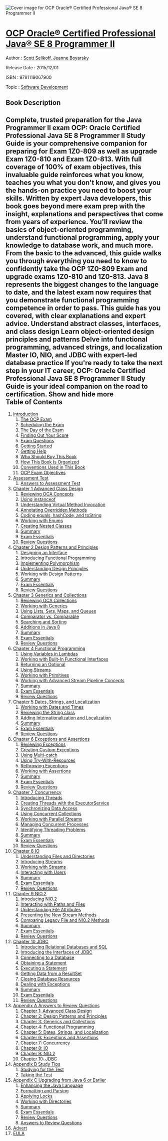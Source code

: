 ![Cover image for OCP Oracle® Certified Professional Java® SE 8 Programmer II](https://imgdetail.ebookreading.net/cover/cover/software_development/EB9781119067900.jpg)

[OCP Oracle® Certified Professional Java® SE 8 Programmer II](https://ebookreading.net/view/book/OCP+Oracle%C2%AE+Certified+Professional+Java%C2%AE+SE+8+Programmer+II-EB9781119067900_1.html "OCP Oracle® Certified Professional Java® SE 8 Programmer II")
====================================================================================================================

Author : [Scott Selikoff](https://ebookreading.net/search/author/Scott+Selikoff),[ Jeanne Boyarsky](https://ebookreading.net/search/author/+Jeanne+Boyarsky)

Release Date : 2015/12/01

ISBN : 9781119067900

Topic : [Software Development](https://ebookreading.net/search/category/software-development)

Book Description
-----------------

 Complete, trusted preparation for the Java Programmer II exam
OCP: Oracle Certified Professional Java SE 8 Programmer II Study Guide is your comprehensive companion for preparing for Exam 1Z0-809 as well as upgrade Exam 1Z0-810 and Exam 1Z0-813. With full coverage of 100% of exam objectives, this invaluable guide reinforces what you know, teaches you what you don't know, and gives you the hands-on practice you need to boost your skills. Written by expert Java developers, this book goes beyond mere exam prep with the insight, explanations and perspectives that come from years of experience. You'll review the basics of object-oriented programming, understand functional programming, apply your knowledge to database work, and much more. From the basic to the advanced, this guide walks you through everything you need to know to confidently take the OCP 1Z0-809 Exam and upgrade exams 1Z0-810 and 1Z0-813.
Java 8 represents the biggest changes to the language to date, and the latest exam now requires that you demonstrate functional programming competence in order to pass. This guide has you covered, with clear explanations and expert advice.
Understand abstract classes, interfaces, and class design
Learn object-oriented design principles and patterns
Delve into functional programming, advanced strings, and localization
Master IO, NIO, and JDBC with expert-led database practice
If you're ready to take the next step in your IT career, OCP: Oracle Certified Professional Java SE 8 Programmer II Study Guide is your ideal companion on the road to certification.
        Show and hide more                
Table of Contents
-----------------

1. [Introduction](https://ebookreading.net/view/book/OCP+Oracle%C2%AE+Certified+Professional+Java%C2%AE+SE+8+Programmer+II-EB9781119067900_8.html)
    1. [ The OCP Exam](https://ebookreading.net/view/book/OCP+Oracle%C2%AE+Certified+Professional+Java%C2%AE+SE+8+Programmer+II-EB9781119067900_8.html#c1_2)
    1. [ Scheduling the Exam](https://ebookreading.net/view/book/OCP+Oracle%C2%AE+Certified+Professional+Java%C2%AE+SE+8+Programmer+II-EB9781119067900_8.html#c1_3)
    1. [ The Day of the Exam](https://ebookreading.net/view/book/OCP+Oracle%C2%AE+Certified+Professional+Java%C2%AE+SE+8+Programmer+II-EB9781119067900_8.html#c1_4)
    1. [ Finding Out Your Score](https://ebookreading.net/view/book/OCP+Oracle%C2%AE+Certified+Professional+Java%C2%AE+SE+8+Programmer+II-EB9781119067900_8.html#c1_5)
    1. [ Exam Questions](https://ebookreading.net/view/book/OCP+Oracle%C2%AE+Certified+Professional+Java%C2%AE+SE+8+Programmer+II-EB9781119067900_8.html#c1_6)
    1. [ Getting Started](https://ebookreading.net/view/book/OCP+Oracle%C2%AE+Certified+Professional+Java%C2%AE+SE+8+Programmer+II-EB9781119067900_8.html#c1_7)
    1. [ Getting Help](https://ebookreading.net/view/book/OCP+Oracle%C2%AE+Certified+Professional+Java%C2%AE+SE+8+Programmer+II-EB9781119067900_8.html#c1_8)
    1. [ Who Should Buy This Book](https://ebookreading.net/view/book/OCP+Oracle%C2%AE+Certified+Professional+Java%C2%AE+SE+8+Programmer+II-EB9781119067900_8.html#c1_9)
    1. [ How This Book Is Organized](https://ebookreading.net/view/book/OCP+Oracle%C2%AE+Certified+Professional+Java%C2%AE+SE+8+Programmer+II-EB9781119067900_8.html#c1_10)
    1. [ Conventions Used in This Book](https://ebookreading.net/view/book/OCP+Oracle%C2%AE+Certified+Professional+Java%C2%AE+SE+8+Programmer+II-EB9781119067900_8.html#c1_11)
    1. [ OCP Exam Objectives](https://ebookreading.net/view/book/OCP+Oracle%C2%AE+Certified+Professional+Java%C2%AE+SE+8+Programmer+II-EB9781119067900_8.html#c1_12)
1. [Assessment Test](https://ebookreading.net/view/book/OCP+Oracle%C2%AE+Certified+Professional+Java%C2%AE+SE+8+Programmer+II-EB9781119067900_9.html)
    1. [Answers to Assessment Test](https://ebookreading.net/view/book/OCP+Oracle%C2%AE+Certified+Professional+Java%C2%AE+SE+8+Programmer+II-EB9781119067900_9.html#c1_13)
1. [Chapter 1 Advanced Class Design](https://ebookreading.net/view/book/OCP+Oracle%C2%AE+Certified+Professional+Java%C2%AE+SE+8+Programmer+II-EB9781119067900_10.html)
    1. [ Reviewing OCA Concepts](https://ebookreading.net/view/book/OCP+Oracle%C2%AE+Certified+Professional+Java%C2%AE+SE+8+Programmer+II-EB9781119067900_10.html#c1_1)
    1. [ Using instanceof](https://ebookreading.net/view/book/OCP+Oracle%C2%AE+Certified+Professional+Java%C2%AE+SE+8+Programmer+II-EB9781119067900_10.html#c1_2)
    1. [ Understanding Virtual Method Invocation](https://ebookreading.net/view/book/OCP+Oracle%C2%AE+Certified+Professional+Java%C2%AE+SE+8+Programmer+II-EB9781119067900_10.html#c1_3)
    1. [ Annotating Overridden Methods](https://ebookreading.net/view/book/OCP+Oracle%C2%AE+Certified+Professional+Java%C2%AE+SE+8+Programmer+II-EB9781119067900_10.html#c1_4)
    1. [ Coding equals, hashCode, and toString](https://ebookreading.net/view/book/OCP+Oracle%C2%AE+Certified+Professional+Java%C2%AE+SE+8+Programmer+II-EB9781119067900_10.html#c1_5)
    1. [ Working with Enums](https://ebookreading.net/view/book/OCP+Oracle%C2%AE+Certified+Professional+Java%C2%AE+SE+8+Programmer+II-EB9781119067900_10.html#c1_6)
    1. [ Creating Nested Classes](https://ebookreading.net/view/book/OCP+Oracle%C2%AE+Certified+Professional+Java%C2%AE+SE+8+Programmer+II-EB9781119067900_10.html#c1_7)
    1. [ Summary](https://ebookreading.net/view/book/OCP+Oracle%C2%AE+Certified+Professional+Java%C2%AE+SE+8+Programmer+II-EB9781119067900_10.html#c1_8)
    1. [ Exam Essentials](https://ebookreading.net/view/book/OCP+Oracle%C2%AE+Certified+Professional+Java%C2%AE+SE+8+Programmer+II-EB9781119067900_10.html#c1_9)
    1. [Review Questions](https://ebookreading.net/view/book/OCP+Oracle%C2%AE+Certified+Professional+Java%C2%AE+SE+8+Programmer+II-EB9781119067900_10.html#c01-exsec-0001)
1. [Chapter 2 Design Patterns and Principles](https://ebookreading.net/view/book/OCP+Oracle%C2%AE+Certified+Professional+Java%C2%AE+SE+8+Programmer+II-EB9781119067900_11.html)
    1. [ Designing an Interface](https://ebookreading.net/view/book/OCP+Oracle%C2%AE+Certified+Professional+Java%C2%AE+SE+8+Programmer+II-EB9781119067900_11.html#c2_1)
    1. [ Introducing Functional Programming](https://ebookreading.net/view/book/OCP+Oracle%C2%AE+Certified+Professional+Java%C2%AE+SE+8+Programmer+II-EB9781119067900_11.html#c2_2)
    1. [ Implementing Polymorphism](https://ebookreading.net/view/book/OCP+Oracle%C2%AE+Certified+Professional+Java%C2%AE+SE+8+Programmer+II-EB9781119067900_11.html#c2_3)
    1. [ Understanding Design Principles](https://ebookreading.net/view/book/OCP+Oracle%C2%AE+Certified+Professional+Java%C2%AE+SE+8+Programmer+II-EB9781119067900_11.html#c2_4)
    1. [ Working with Design Patterns](https://ebookreading.net/view/book/OCP+Oracle%C2%AE+Certified+Professional+Java%C2%AE+SE+8+Programmer+II-EB9781119067900_11.html#c2_5)
    1. [ Summary](https://ebookreading.net/view/book/OCP+Oracle%C2%AE+Certified+Professional+Java%C2%AE+SE+8+Programmer+II-EB9781119067900_11.html#c2_6)
    1. [ Exam Essentials](https://ebookreading.net/view/book/OCP+Oracle%C2%AE+Certified+Professional+Java%C2%AE+SE+8+Programmer+II-EB9781119067900_11.html#c2_7)
    1. [Review Questions](https://ebookreading.net/view/book/OCP+Oracle%C2%AE+Certified+Professional+Java%C2%AE+SE+8+Programmer+II-EB9781119067900_11.html#c02-exsec-0001)
1. [Chapter 3 Generics and Collections](https://ebookreading.net/view/book/OCP+Oracle%C2%AE+Certified+Professional+Java%C2%AE+SE+8+Programmer+II-EB9781119067900_12.html)
    1. [ Reviewing OCA Collections](https://ebookreading.net/view/book/OCP+Oracle%C2%AE+Certified+Professional+Java%C2%AE+SE+8+Programmer+II-EB9781119067900_12.html#c3_2)
    1. [ Working with Generics](https://ebookreading.net/view/book/OCP+Oracle%C2%AE+Certified+Professional+Java%C2%AE+SE+8+Programmer+II-EB9781119067900_12.html#c3_3)
    1. [ Using Lists, Sets, Maps, and Queues](https://ebookreading.net/view/book/OCP+Oracle%C2%AE+Certified+Professional+Java%C2%AE+SE+8+Programmer+II-EB9781119067900_12.html#c3_4)
    1. [ Comparator vs. Comparable](https://ebookreading.net/view/book/OCP+Oracle%C2%AE+Certified+Professional+Java%C2%AE+SE+8+Programmer+II-EB9781119067900_12.html#c3_5)
    1. [ Searching and Sorting](https://ebookreading.net/view/book/OCP+Oracle%C2%AE+Certified+Professional+Java%C2%AE+SE+8+Programmer+II-EB9781119067900_12.html#c3_6)
    1. [ Additions in Java 8](https://ebookreading.net/view/book/OCP+Oracle%C2%AE+Certified+Professional+Java%C2%AE+SE+8+Programmer+II-EB9781119067900_12.html#c3_7)
    1. [ Summary](https://ebookreading.net/view/book/OCP+Oracle%C2%AE+Certified+Professional+Java%C2%AE+SE+8+Programmer+II-EB9781119067900_12.html#c3_8)
    1. [ Exam Essentials](https://ebookreading.net/view/book/OCP+Oracle%C2%AE+Certified+Professional+Java%C2%AE+SE+8+Programmer+II-EB9781119067900_12.html#c3_9)
    1. [Review Questions](https://ebookreading.net/view/book/OCP+Oracle%C2%AE+Certified+Professional+Java%C2%AE+SE+8+Programmer+II-EB9781119067900_12.html#c03-exsec-0001)
1. [Chapter 4 Functional Programming](https://ebookreading.net/view/book/OCP+Oracle%C2%AE+Certified+Professional+Java%C2%AE+SE+8+Programmer+II-EB9781119067900_13.html)
    1. [ Using Variables in Lambdas](https://ebookreading.net/view/book/OCP+Oracle%C2%AE+Certified+Professional+Java%C2%AE+SE+8+Programmer+II-EB9781119067900_13.html#c4_1)
    1. [ Working with Built-In Functional Interfaces](https://ebookreading.net/view/book/OCP+Oracle%C2%AE+Certified+Professional+Java%C2%AE+SE+8+Programmer+II-EB9781119067900_13.html#c4_2)
    1. [ Returning an Optional](https://ebookreading.net/view/book/OCP+Oracle%C2%AE+Certified+Professional+Java%C2%AE+SE+8+Programmer+II-EB9781119067900_13.html#c4_3)
    1. [ Using Streams](https://ebookreading.net/view/book/OCP+Oracle%C2%AE+Certified+Professional+Java%C2%AE+SE+8+Programmer+II-EB9781119067900_13.html#c4_4)
    1. [ Working with Primitives](https://ebookreading.net/view/book/OCP+Oracle%C2%AE+Certified+Professional+Java%C2%AE+SE+8+Programmer+II-EB9781119067900_13.html#c4_5)
    1. [ Working with Advanced Stream  Pipeline Concepts](https://ebookreading.net/view/book/OCP+Oracle%C2%AE+Certified+Professional+Java%C2%AE+SE+8+Programmer+II-EB9781119067900_13.html#c4_6)
    1. [ Summary](https://ebookreading.net/view/book/OCP+Oracle%C2%AE+Certified+Professional+Java%C2%AE+SE+8+Programmer+II-EB9781119067900_13.html#c4_7)
    1. [ Exam Essentials](https://ebookreading.net/view/book/OCP+Oracle%C2%AE+Certified+Professional+Java%C2%AE+SE+8+Programmer+II-EB9781119067900_13.html#c4_8)
    1. [Review Questions](https://ebookreading.net/view/book/OCP+Oracle%C2%AE+Certified+Professional+Java%C2%AE+SE+8+Programmer+II-EB9781119067900_13.html#c04-exsec-0001)
1. [Chapter 5 Dates, Strings, and Localization](https://ebookreading.net/view/book/OCP+Oracle%C2%AE+Certified+Professional+Java%C2%AE+SE+8+Programmer+II-EB9781119067900_14.html)
    1. [ Working with Dates and Times](https://ebookreading.net/view/book/OCP+Oracle%C2%AE+Certified+Professional+Java%C2%AE+SE+8+Programmer+II-EB9781119067900_14.html#c5_1)
    1. [ Reviewing the String class](https://ebookreading.net/view/book/OCP+Oracle%C2%AE+Certified+Professional+Java%C2%AE+SE+8+Programmer+II-EB9781119067900_14.html#c5_2)
    1. [ Adding Internationalization  and Localization](https://ebookreading.net/view/book/OCP+Oracle%C2%AE+Certified+Professional+Java%C2%AE+SE+8+Programmer+II-EB9781119067900_14.html#c5_3)
    1. [ Summary](https://ebookreading.net/view/book/OCP+Oracle%C2%AE+Certified+Professional+Java%C2%AE+SE+8+Programmer+II-EB9781119067900_14.html#c5_4)
    1. [ Exam Essentials](https://ebookreading.net/view/book/OCP+Oracle%C2%AE+Certified+Professional+Java%C2%AE+SE+8+Programmer+II-EB9781119067900_14.html#c5_5)
    1. [ Review Questions](https://ebookreading.net/view/book/OCP+Oracle%C2%AE+Certified+Professional+Java%C2%AE+SE+8+Programmer+II-EB9781119067900_14.html#c5_6)
1. [Chapter 6 Exceptions and Assertions](https://ebookreading.net/view/book/OCP+Oracle%C2%AE+Certified+Professional+Java%C2%AE+SE+8+Programmer+II-EB9781119067900_15.html)
    1. [ Reviewing Exceptions](https://ebookreading.net/view/book/OCP+Oracle%C2%AE+Certified+Professional+Java%C2%AE+SE+8+Programmer+II-EB9781119067900_15.html#c6_1)
    1. [ Creating Custom Exceptions](https://ebookreading.net/view/book/OCP+Oracle%C2%AE+Certified+Professional+Java%C2%AE+SE+8+Programmer+II-EB9781119067900_15.html#c6_2)
    1. [ Using Multi-catch](https://ebookreading.net/view/book/OCP+Oracle%C2%AE+Certified+Professional+Java%C2%AE+SE+8+Programmer+II-EB9781119067900_15.html#c6_3)
    1. [ Using Try-With-Resources](https://ebookreading.net/view/book/OCP+Oracle%C2%AE+Certified+Professional+Java%C2%AE+SE+8+Programmer+II-EB9781119067900_15.html#c6_4)
    1. [ Rethrowing Exceptions](https://ebookreading.net/view/book/OCP+Oracle%C2%AE+Certified+Professional+Java%C2%AE+SE+8+Programmer+II-EB9781119067900_15.html#c6_5)
    1. [ Working with Assertions](https://ebookreading.net/view/book/OCP+Oracle%C2%AE+Certified+Professional+Java%C2%AE+SE+8+Programmer+II-EB9781119067900_15.html#c6_6)
    1. [ Summary](https://ebookreading.net/view/book/OCP+Oracle%C2%AE+Certified+Professional+Java%C2%AE+SE+8+Programmer+II-EB9781119067900_15.html#c6_7)
    1. [ Exam Essentials](https://ebookreading.net/view/book/OCP+Oracle%C2%AE+Certified+Professional+Java%C2%AE+SE+8+Programmer+II-EB9781119067900_15.html#c6_8)
    1. [Review Questions](https://ebookreading.net/view/book/OCP+Oracle%C2%AE+Certified+Professional+Java%C2%AE+SE+8+Programmer+II-EB9781119067900_15.html#c06-exsec-0001)
1. [Chapter 7 Concurrency](https://ebookreading.net/view/book/OCP+Oracle%C2%AE+Certified+Professional+Java%C2%AE+SE+8+Programmer+II-EB9781119067900_16.html)
    1. [ Introducing Threads](https://ebookreading.net/view/book/OCP+Oracle%C2%AE+Certified+Professional+Java%C2%AE+SE+8+Programmer+II-EB9781119067900_16.html#c7_1)
    1. [ Creating Threads with the ExecutorService](https://ebookreading.net/view/book/OCP+Oracle%C2%AE+Certified+Professional+Java%C2%AE+SE+8+Programmer+II-EB9781119067900_16.html#c7_2)
    1. [ Synchronizing Data Access](https://ebookreading.net/view/book/OCP+Oracle%C2%AE+Certified+Professional+Java%C2%AE+SE+8+Programmer+II-EB9781119067900_16.html#c7_3)
    1. [ Using Concurrent Collections](https://ebookreading.net/view/book/OCP+Oracle%C2%AE+Certified+Professional+Java%C2%AE+SE+8+Programmer+II-EB9781119067900_16.html#c7_4)
    1. [ Working with Parallel Streams](https://ebookreading.net/view/book/OCP+Oracle%C2%AE+Certified+Professional+Java%C2%AE+SE+8+Programmer+II-EB9781119067900_16.html#c7_5)
    1. [ Managing Concurrent Processes](https://ebookreading.net/view/book/OCP+Oracle%C2%AE+Certified+Professional+Java%C2%AE+SE+8+Programmer+II-EB9781119067900_16.html#c7_6)
    1. [ Identifying Threading Problems](https://ebookreading.net/view/book/OCP+Oracle%C2%AE+Certified+Professional+Java%C2%AE+SE+8+Programmer+II-EB9781119067900_16.html#c7_7)
    1. [ Summary](https://ebookreading.net/view/book/OCP+Oracle%C2%AE+Certified+Professional+Java%C2%AE+SE+8+Programmer+II-EB9781119067900_16.html#c7_8)
    1. [ Exam Essentials](https://ebookreading.net/view/book/OCP+Oracle%C2%AE+Certified+Professional+Java%C2%AE+SE+8+Programmer+II-EB9781119067900_16.html#c7_9)
    1. [Review Questions](https://ebookreading.net/view/book/OCP+Oracle%C2%AE+Certified+Professional+Java%C2%AE+SE+8+Programmer+II-EB9781119067900_16.html#c07-exsec-0001)
1. [Chapter 8 IO](https://ebookreading.net/view/book/OCP+Oracle%C2%AE+Certified+Professional+Java%C2%AE+SE+8+Programmer+II-EB9781119067900_17.html)
    1. [ Understanding Files and Directories](https://ebookreading.net/view/book/OCP+Oracle%C2%AE+Certified+Professional+Java%C2%AE+SE+8+Programmer+II-EB9781119067900_17.html#c8_1)
    1. [ Introducing Streams](https://ebookreading.net/view/book/OCP+Oracle%C2%AE+Certified+Professional+Java%C2%AE+SE+8+Programmer+II-EB9781119067900_17.html#c8_2)
    1. [ Working with Streams](https://ebookreading.net/view/book/OCP+Oracle%C2%AE+Certified+Professional+Java%C2%AE+SE+8+Programmer+II-EB9781119067900_17.html#c8_3)
    1. [ Interacting with Users](https://ebookreading.net/view/book/OCP+Oracle%C2%AE+Certified+Professional+Java%C2%AE+SE+8+Programmer+II-EB9781119067900_17.html#c8_4)
    1. [ Summary](https://ebookreading.net/view/book/OCP+Oracle%C2%AE+Certified+Professional+Java%C2%AE+SE+8+Programmer+II-EB9781119067900_17.html#c8_5)
    1. [ Exam Essentials](https://ebookreading.net/view/book/OCP+Oracle%C2%AE+Certified+Professional+Java%C2%AE+SE+8+Programmer+II-EB9781119067900_17.html#c8_6)
    1. [ Review Questions](https://ebookreading.net/view/book/OCP+Oracle%C2%AE+Certified+Professional+Java%C2%AE+SE+8+Programmer+II-EB9781119067900_17.html#c8_7)
1. [Chapter 9 NIO.2](https://ebookreading.net/view/book/OCP+Oracle%C2%AE+Certified+Professional+Java%C2%AE+SE+8+Programmer+II-EB9781119067900_18.html)
    1. [ Introducing NIO.2](https://ebookreading.net/view/book/OCP+Oracle%C2%AE+Certified+Professional+Java%C2%AE+SE+8+Programmer+II-EB9781119067900_18.html#c9_1)
    1. [ Interacting with Paths and Files](https://ebookreading.net/view/book/OCP+Oracle%C2%AE+Certified+Professional+Java%C2%AE+SE+8+Programmer+II-EB9781119067900_18.html#c9_2)
    1. [ Understanding File Attributes](https://ebookreading.net/view/book/OCP+Oracle%C2%AE+Certified+Professional+Java%C2%AE+SE+8+Programmer+II-EB9781119067900_18.html#c9_3)
    1. [ Presenting the New Stream Methods](https://ebookreading.net/view/book/OCP+Oracle%C2%AE+Certified+Professional+Java%C2%AE+SE+8+Programmer+II-EB9781119067900_18.html#c9_4)
    1. [ Comparing Legacy File and NIO.2 Methods](https://ebookreading.net/view/book/OCP+Oracle%C2%AE+Certified+Professional+Java%C2%AE+SE+8+Programmer+II-EB9781119067900_18.html#c9_5)
    1. [ Summary](https://ebookreading.net/view/book/OCP+Oracle%C2%AE+Certified+Professional+Java%C2%AE+SE+8+Programmer+II-EB9781119067900_18.html#c9_6)
    1. [ Exam Essentials](https://ebookreading.net/view/book/OCP+Oracle%C2%AE+Certified+Professional+Java%C2%AE+SE+8+Programmer+II-EB9781119067900_18.html#c9_7)
    1. [Review Questions](https://ebookreading.net/view/book/OCP+Oracle%C2%AE+Certified+Professional+Java%C2%AE+SE+8+Programmer+II-EB9781119067900_18.html#c09-exsec-0001)
1. [Chapter 10 JDBC](https://ebookreading.net/view/book/OCP+Oracle%C2%AE+Certified+Professional+Java%C2%AE+SE+8+Programmer+II-EB9781119067900_19.html)
    1. [ Introducing Relational Databases and SQL](https://ebookreading.net/view/book/OCP+Oracle%C2%AE+Certified+Professional+Java%C2%AE+SE+8+Programmer+II-EB9781119067900_19.html#c10_2)
    1. [ Introducing the Interfaces of JDBC](https://ebookreading.net/view/book/OCP+Oracle%C2%AE+Certified+Professional+Java%C2%AE+SE+8+Programmer+II-EB9781119067900_19.html#c10_3)
    1. [ Connecting to a Database](https://ebookreading.net/view/book/OCP+Oracle%C2%AE+Certified+Professional+Java%C2%AE+SE+8+Programmer+II-EB9781119067900_19.html#c10_4)
    1. [ Obtaining a Statement](https://ebookreading.net/view/book/OCP+Oracle%C2%AE+Certified+Professional+Java%C2%AE+SE+8+Programmer+II-EB9781119067900_19.html#c10_5)
    1. [ Executing a Statement](https://ebookreading.net/view/book/OCP+Oracle%C2%AE+Certified+Professional+Java%C2%AE+SE+8+Programmer+II-EB9781119067900_19.html#c10_6)
    1. [ Getting Data from a ResultSet](https://ebookreading.net/view/book/OCP+Oracle%C2%AE+Certified+Professional+Java%C2%AE+SE+8+Programmer+II-EB9781119067900_19.html#c10_7)
    1. [ Closing Database Resources](https://ebookreading.net/view/book/OCP+Oracle%C2%AE+Certified+Professional+Java%C2%AE+SE+8+Programmer+II-EB9781119067900_19.html#c10_8)
    1. [ Dealing with Exceptions](https://ebookreading.net/view/book/OCP+Oracle%C2%AE+Certified+Professional+Java%C2%AE+SE+8+Programmer+II-EB9781119067900_19.html#c10_9)
    1. [ Summary](https://ebookreading.net/view/book/OCP+Oracle%C2%AE+Certified+Professional+Java%C2%AE+SE+8+Programmer+II-EB9781119067900_19.html#c10_10)
    1. [ Exam Essentials](https://ebookreading.net/view/book/OCP+Oracle%C2%AE+Certified+Professional+Java%C2%AE+SE+8+Programmer+II-EB9781119067900_19.html#c10_11)
    1. [Review Questions](https://ebookreading.net/view/book/OCP+Oracle%C2%AE+Certified+Professional+Java%C2%AE+SE+8+Programmer+II-EB9781119067900_19.html#c10-exsec-0001)
1. [Appendix A Answers to Review Questions](https://ebookreading.net/view/book/OCP+Oracle%C2%AE+Certified+Professional+Java%C2%AE+SE+8+Programmer+II-EB9781119067900_20.html)
    1. [ Chapter 1: Advanced Class Design](https://ebookreading.net/view/book/OCP+Oracle%C2%AE+Certified+Professional+Java%C2%AE+SE+8+Programmer+II-EB9781119067900_20.html#c1_1)
    1. [ Chapter 2: Design Patterns and Principles](https://ebookreading.net/view/book/OCP+Oracle%C2%AE+Certified+Professional+Java%C2%AE+SE+8+Programmer+II-EB9781119067900_20.html#c1_2)
    1. [ Chapter 3: Generics and Collections](https://ebookreading.net/view/book/OCP+Oracle%C2%AE+Certified+Professional+Java%C2%AE+SE+8+Programmer+II-EB9781119067900_20.html#c1_3)
    1. [ Chapter 4: Functional Programming](https://ebookreading.net/view/book/OCP+Oracle%C2%AE+Certified+Professional+Java%C2%AE+SE+8+Programmer+II-EB9781119067900_20.html#c1_4)
    1. [ Chapter 5: Dates, Strings, and Localization](https://ebookreading.net/view/book/OCP+Oracle%C2%AE+Certified+Professional+Java%C2%AE+SE+8+Programmer+II-EB9781119067900_20.html#c1_5)
    1. [ Chapter 6: Exceptions and Assertions](https://ebookreading.net/view/book/OCP+Oracle%C2%AE+Certified+Professional+Java%C2%AE+SE+8+Programmer+II-EB9781119067900_20.html#c1_6)
    1. [ Chapter 7: Concurrency](https://ebookreading.net/view/book/OCP+Oracle%C2%AE+Certified+Professional+Java%C2%AE+SE+8+Programmer+II-EB9781119067900_20.html#c1_7)
    1. [ Chapter 8: IO](https://ebookreading.net/view/book/OCP+Oracle%C2%AE+Certified+Professional+Java%C2%AE+SE+8+Programmer+II-EB9781119067900_20.html#c1_8)
    1. [ Chapter 9: NIO.2](https://ebookreading.net/view/book/OCP+Oracle%C2%AE+Certified+Professional+Java%C2%AE+SE+8+Programmer+II-EB9781119067900_20.html#c1_9)
    1. [ Chapter 10: JDBC](https://ebookreading.net/view/book/OCP+Oracle%C2%AE+Certified+Professional+Java%C2%AE+SE+8+Programmer+II-EB9781119067900_20.html#c1_10)
1. [Appendix B Study Tips](https://ebookreading.net/view/book/OCP+Oracle%C2%AE+Certified+Professional+Java%C2%AE+SE+8+Programmer+II-EB9781119067900_21.html)
    1. [ Studying for the Test](https://ebookreading.net/view/book/OCP+Oracle%C2%AE+Certified+Professional+Java%C2%AE+SE+8+Programmer+II-EB9781119067900_21.html#c1_1)
    1. [ Taking the Test](https://ebookreading.net/view/book/OCP+Oracle%C2%AE+Certified+Professional+Java%C2%AE+SE+8+Programmer+II-EB9781119067900_21.html#c1_2)
1. [Appendix C Upgrading from Java 6 or Earlier](https://ebookreading.net/view/book/OCP+Oracle%C2%AE+Certified+Professional+Java%C2%AE+SE+8+Programmer+II-EB9781119067900_22.html)
    1. [ Enhancing the Java Language](https://ebookreading.net/view/book/OCP+Oracle%C2%AE+Certified+Professional+Java%C2%AE+SE+8+Programmer+II-EB9781119067900_22.html#c3_1)
    1. [ Formatting and Parsing](https://ebookreading.net/view/book/OCP+Oracle%C2%AE+Certified+Professional+Java%C2%AE+SE+8+Programmer+II-EB9781119067900_22.html#c3_2)
    1. [ Applying Locks](https://ebookreading.net/view/book/OCP+Oracle%C2%AE+Certified+Professional+Java%C2%AE+SE+8+Programmer+II-EB9781119067900_22.html#c3_3)
    1. [ Working with Directories](https://ebookreading.net/view/book/OCP+Oracle%C2%AE+Certified+Professional+Java%C2%AE+SE+8+Programmer+II-EB9781119067900_22.html#c3_4)
    1. [ Summary](https://ebookreading.net/view/book/OCP+Oracle%C2%AE+Certified+Professional+Java%C2%AE+SE+8+Programmer+II-EB9781119067900_22.html#c3_5)
    1. [ Exam Essentials](https://ebookreading.net/view/book/OCP+Oracle%C2%AE+Certified+Professional+Java%C2%AE+SE+8+Programmer+II-EB9781119067900_22.html#c3_6)
    1. [Review Questions](https://ebookreading.net/view/book/OCP+Oracle%C2%AE+Certified+Professional+Java%C2%AE+SE+8+Programmer+II-EB9781119067900_22.html#c3_8)
    1. [Answers to Review Questions](https://ebookreading.net/view/book/OCP+Oracle%C2%AE+Certified+Professional+Java%C2%AE+SE+8+Programmer+II-EB9781119067900_22.html#c3_9)
1. [Advert](https://ebookreading.net/view/book/OCP+Oracle%C2%AE+Certified+Professional+Java%C2%AE+SE+8+Programmer+II-EB9781119067900_23.html)
1. [EULA](https://ebookreading.net/view/book/OCP+Oracle%C2%AE+Certified+Professional+Java%C2%AE+SE+8+Programmer+II-EB9781119067900_24.html)
